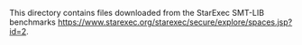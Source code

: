 This directory contains files downloaded from the StarExec SMT-LIB benchmarks https://www.starexec.org/starexec/secure/explore/spaces.jsp?id=2.